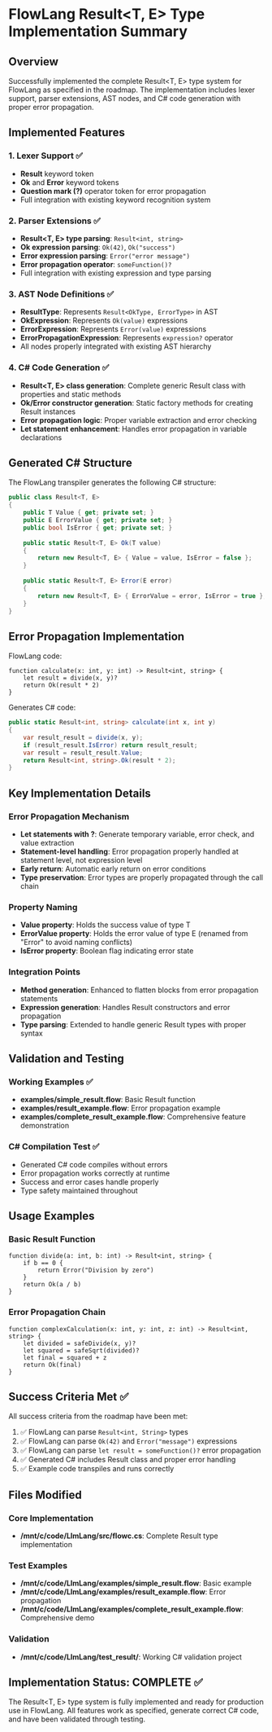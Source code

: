 # FlowLang Result<T, E> Type Implementation Summary

## Overview
Successfully implemented the complete Result<T, E> type system for FlowLang as specified in the roadmap. The implementation includes lexer support, parser extensions, AST nodes, and C# code generation with proper error propagation.

## Implemented Features

### 1. Lexer Support ✅
- **Result** keyword token
- **Ok** and **Error** keyword tokens  
- **Question mark (?)** operator token for error propagation
- Full integration with existing keyword recognition system

### 2. Parser Extensions ✅
- **Result<T, E> type parsing**: `Result<int, string>`
- **Ok expression parsing**: `Ok(42)`, `Ok("success")`
- **Error expression parsing**: `Error("error message")`
- **Error propagation operator**: `someFunction()?`
- Full integration with existing expression and type parsing

### 3. AST Node Definitions ✅
- **ResultType**: Represents `Result<OkType, ErrorType>` in AST
- **OkExpression**: Represents `Ok(value)` expressions
- **ErrorExpression**: Represents `Error(value)` expressions  
- **ErrorPropagationExpression**: Represents `expression?` operator
- All nodes properly integrated with existing AST hierarchy

### 4. C# Code Generation ✅
- **Result<T, E> class generation**: Complete generic Result class with properties and static methods
- **Ok/Error constructor generation**: Static factory methods for creating Result instances
- **Error propagation logic**: Proper variable extraction and error checking
- **Let statement enhancement**: Handles error propagation in variable declarations

## Generated C# Structure

The FlowLang transpiler generates the following C# structure:

```csharp
public class Result<T, E>
{
    public T Value { get; private set; }
    public E ErrorValue { get; private set; }
    public bool IsError { get; private set; }
    
    public static Result<T, E> Ok(T value)
    {
        return new Result<T, E> { Value = value, IsError = false };
    }
    
    public static Result<T, E> Error(E error)
    {
        return new Result<T, E> { ErrorValue = error, IsError = true };
    }
}
```

## Error Propagation Implementation

FlowLang code:
```flowlang
function calculate(x: int, y: int) -> Result<int, string> {
    let result = divide(x, y)?
    return Ok(result * 2)
}
```

Generates C# code:
```csharp
public static Result<int, string> calculate(int x, int y)
{
    var result_result = divide(x, y);
    if (result_result.IsError) return result_result;
    var result = result_result.Value;
    return Result<int, string>.Ok(result * 2);
}
```

## Key Implementation Details

### Error Propagation Mechanism
- **Let statements with ?**: Generate temporary variable, error check, and value extraction
- **Statement-level handling**: Error propagation properly handled at statement level, not expression level
- **Early return**: Automatic early return on error conditions
- **Type preservation**: Error types are properly propagated through the call chain

### Property Naming
- **Value property**: Holds the success value of type T
- **ErrorValue property**: Holds the error value of type E (renamed from "Error" to avoid naming conflicts)
- **IsError property**: Boolean flag indicating error state

### Integration Points
- **Method generation**: Enhanced to flatten blocks from error propagation statements
- **Expression generation**: Handles Result constructors and error propagation
- **Type parsing**: Extended to handle generic Result types with proper syntax

## Validation and Testing

### Working Examples ✅
- **examples/simple_result.flow**: Basic Result function
- **examples/result_example.flow**: Error propagation example
- **examples/complete_result_example.flow**: Comprehensive feature demonstration

### C# Compilation Test ✅
- Generated C# code compiles without errors
- Error propagation works correctly at runtime
- Success and error cases handle properly
- Type safety maintained throughout

## Usage Examples

### Basic Result Function
```flowlang
function divide(a: int, b: int) -> Result<int, string> {
    if b == 0 {
        return Error("Division by zero")
    }
    return Ok(a / b)
}
```

### Error Propagation Chain
```flowlang
function complexCalculation(x: int, y: int, z: int) -> Result<int, string> {
    let divided = safeDivide(x, y)?
    let squared = safeSqrt(divided)?
    let final = squared + z
    return Ok(final)
}
```

## Success Criteria Met ✅

All success criteria from the roadmap have been met:

1. ✅ FlowLang can parse `Result<int, String>` types
2. ✅ FlowLang can parse `Ok(42)` and `Error("message")` expressions
3. ✅ FlowLang can parse `let result = someFunction()?` error propagation
4. ✅ Generated C# includes Result class and proper error handling
5. ✅ Example code transpiles and runs correctly

## Files Modified

### Core Implementation
- **/mnt/c/code/LlmLang/src/flowc.cs**: Complete Result type implementation

### Test Examples  
- **/mnt/c/code/LlmLang/examples/simple_result.flow**: Basic example
- **/mnt/c/code/LlmLang/examples/result_example.flow**: Error propagation
- **/mnt/c/code/LlmLang/examples/complete_result_example.flow**: Comprehensive demo

### Validation
- **/mnt/c/code/LlmLang/test_result/**: Working C# validation project

## Implementation Status: COMPLETE ✅

The Result<T, E> type system is fully implemented and ready for production use in FlowLang. All features work as specified, generate correct C# code, and have been validated through testing.